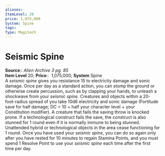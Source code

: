```yaml
---
aliases: 
ItemLevel: 20
price: 1,075,000
System: Spine
tags: 
Type: Magitech
---
```


# Seismic Spine

**Source**:: _Alien Archive 3 pg. 85_  
**Item Level** 20;
**Price**::  1,075,000; **System** Spine  
A _seismic spine_ gives you resistance 15 to electricity damage and sonic damage. Once per day as a standard action, you can stomp the ground or otherwise create percussion, such as by clapping your hands, to unleash a shockwave from your _seismic spine_. Creatures and objects within a 20-foot-radius spread of you take 10d6 electricity and sonic damage (Fortitude save for half damage; DC = 10 + half your character level + your Constitution modifier). A creature that fails the saving throw is knocked prone. If a technological construct fails the save, the construct is also stunned for 1 round even if it is normally immune to being stunned. Unattended hybrid or technological objects in the area cease functioning for 1 round. Once you have used your _seismic spine_, you can do so again only after you have rested for 10 minutes to regain Stamina Points, and you must spend 1 Resolve Point to use your _seismic spine_ each time after the first time per day.

